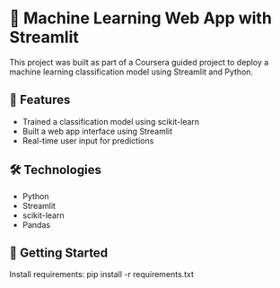 # 🧠 Machine Learning Web App with Streamlit

This project was built as part of a Coursera guided project to deploy a machine learning classification model using Streamlit and Python.

## 🔧 Features
- Trained a classification model using scikit-learn
- Built a web app interface using Streamlit
- Real-time user input for predictions

## 🛠️ Technologies
- Python
- Streamlit
- scikit-learn
- Pandas

## 🏁 Getting Started
Install requirements: pip install -r requirements.txt

